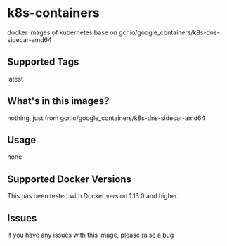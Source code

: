 # k8s-containers
docker images of kubernetes base on gcr.io/google_containers/k8s-dns-sidecar-amd64

## Supported Tags
latest

## What's in this images?
nothing, just from gcr.io/google_containers/k8s-dns-sidecar-amd64

## Usage
none

## Supported Docker Versions
This has been tested with Docker version 1.13.0 and higher.

## Issues
If you have any issues with this image, please raise a bug
